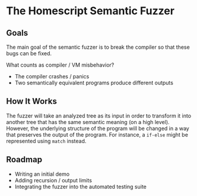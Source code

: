 # The Homescript Semantic Fuzzer

## Goals

The main goal of the semantic fuzzer is to break the compiler so that these bugs can be fixed.

What counts as compiler / VM misbehavior?

- The compiler crashes / panics
- Two semantically equivalent programs produce different outputs

## How It Works

The fuzzer will take an analyzed tree as its input in order to transform it into another tree that has the same semantic meaning (on a high level).
However, the underlying structure of the program will be changed in a way that preserves the output of the program.
For instance, a `if-else` might be represented using `match` instead.

## Roadmap

- Writing an initial demo
- Adding recursion / output limits
- Integrating the fuzzer into the automated testing suite
